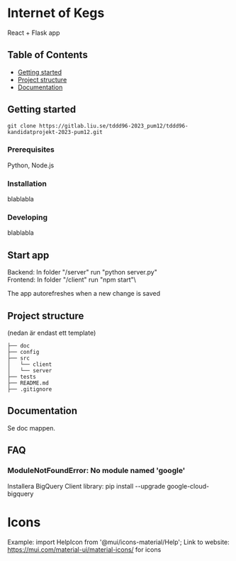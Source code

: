 # Internet of Kegs
React + Flask app

## Table of Contents

- [Getting started](#getting-started)
- [Project structure](#project-structure)
- [Documentation](#documentation)

## Getting started
```
git clone https://gitlab.liu.se/tddd96-2023_pum12/tddd96-kandidatprojekt-2023-pum12.git

```
### Prerequisites
Python, Node.js
### Installation
blablabla
### Developing
blablabla

## Start app
Backend: In folder "/server" run "python server.py"\
Frontend: In folder "/client" run "npm start"\

The app autorefreshes when a new change is saved
## Project structure
(nedan är endast ett template)
```
├── doc
├── config
├── src
│   └── client
│   └── server
├── tests
├── README.md
├── .gitignore
```

## Documentation
Se doc mappen.

## FAQ
### ModuleNotFoundError: No module named 'google'
Installera BigQuery Client library:
pip install --upgrade google-cloud-bigquery


# Icons
Example:
import HelpIcon from '@mui/icons-material/Help';
Link to website:
https://mui.com/material-ui/material-icons/ for icons
